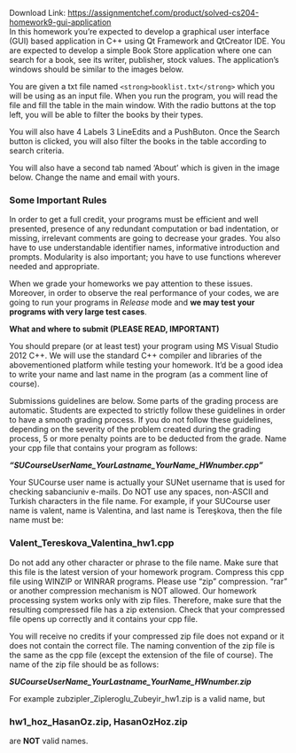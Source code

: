 Download Link: https://assignmentchef.com/product/solved-cs204-homework9-gui-application
<br>
In this homework you’re expected to develop a graphical user interface (GUI) based application in C++ using Qt Framework and QtCreator IDE. You are expected to develop a simple Book Store application where one can search for a book, see its writer, publisher, stock values. The application’s windows should be similar to the images below.

You are given a txt file named `<strong>booklist.txt</strong>` which you will be using as an input file. When you run the program, you will read the file and fill the table in the main window. With the radio buttons at the top left, you will be able to filter the books by their types.

You will also have 4 Labels 3 LineEdits and a PushButon. Once the Search button is clicked, you will also filter the books in the table according to search criteria.

You will also have a second tab named ‘About’ which is given in the image below. Change the name and email with yours.

<h3>Some Important Rules</h3>

In order to get a full credit, your programs must be efficient and well presented, presence of any redundant computation or bad indentation, or missing, irrelevant comments are going to decrease your grades. You also have to use understandable identifier names, informative introduction and prompts. Modularity is also important; you have to use functions wherever needed and appropriate.




When we grade your homeworks we pay attention to these issues. Moreover, in order to observe the real performance of your codes, we are going to run your programs in <em>Release</em> mode and <strong>we may test your programs with very large test cases</strong>.




<strong> </strong>

<strong>What and where to submit (PLEASE READ, IMPORTANT) </strong>

You should prepare (or at least test) your program using MS Visual Studio 2012 C++. We will use the standard C++ compiler and libraries of the abovementioned platform while testing your homework. It’d be a good idea to write your name and last name in the program (as a comment line of course).




Submissions guidelines are below. Some parts of the grading process are automatic. Students are expected to strictly follow these guidelines in order to have a smooth grading process. If you do not follow these guidelines, depending on the severity of the problem created during the grading process, 5 or more penalty points are to be deducted from the grade. Name your cpp file that contains your program as follows:




<strong><em>“SUCourseUserName_YourLastname_YourName_HWnumber.cpp” </em></strong>




Your SUCourse user name is actually your SUNet username that is used for checking sabanciuniv e-mails. Do NOT use any spaces, non-ASCII and Turkish characters in the file name. For example, if your SUCourse user name is valent, name is Valentina, and last name is Tereşkova, then the file name must be:




<h3>Valent_Tereskova_Valentina_hw1.cpp</h3>




Do not add any other character or phrase to the file name. Make sure that this file is the latest version of your homework program. Compress this cpp file using WINZIP or WINRAR programs. Please use “zip” compression. “rar” or another compression mechanism is NOT allowed. Our homework processing system works only with zip files. Therefore, make sure that the resulting compressed file has a zip extension. Check that your compressed file opens up correctly and it contains your cpp file.




You will receive no credits if your compressed zip file does not expand or it does not contain the correct file. The naming convention of the zip file is the same as the cpp file (except the extension of the file of course). The name of the zip file should be as follows:




<strong><em>SUCourseUserName_YourLastname_YourName_HWnumber.zip </em></strong>




For example zubzipler_Zipleroglu_Zubeyir_hw1.zip is a valid name, but




<h3>hw1_hoz_HasanOz.zip, HasanOzHoz.zip</h3>




are <strong>NOT</strong> valid names.

<strong> </strong>